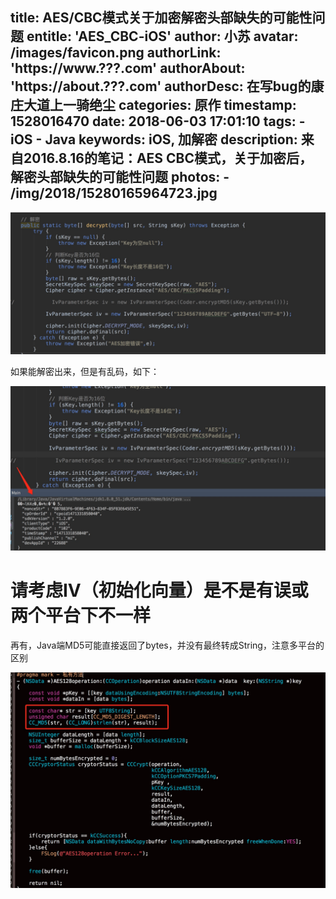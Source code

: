 title: AES/CBC模式关于加密解密头部缺失的可能性问题
entitle: 'AES_CBC-iOS'
author: 小苏
avatar: /images/favicon.png
authorLink: 'https://www.???.com'
authorAbout: 'https://about.???.com'
authorDesc: 在写bug的康庄大道上一骑绝尘
categories: 原作
timestamp: 1528016470
date: 2018-06-03 17:01:10
tags:
    - iOS
    - Java
keywords: iOS, 加解密
description: 来自2016.8.16的笔记：AES CBC模式，关于加密后，解密头部缺失的可能性问题
photos:
    - /img/2018/15280165964723.jpg
---

![](/img/2018/15280165964723.jpg)

如果能解密出来，但是有乱码，如下：

![](/img/2018/15280166141249.jpg)

请考虑IV（初始化向量）是不是有误或两个平台下不一样
====
再有，Java端MD5可能直接返回了bytes，并没有最终转成String，注意多平台的区别

![](/img/2018/15280166311066.jpg)



